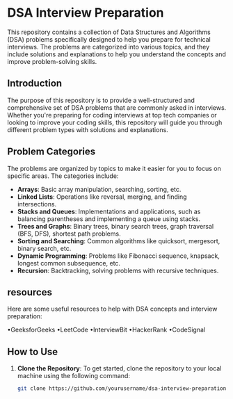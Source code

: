 # DSA Interview Preparation

This repository contains a collection of Data Structures and Algorithms (DSA) problems specifically designed to help you prepare for technical interviews. The problems are categorized into various topics, and they include solutions and explanations to help you understand the concepts and improve problem-solving skills.

## Introduction

The purpose of this repository is to provide a well-structured and comprehensive set of DSA problems that are commonly asked in interviews. Whether you're preparing for coding interviews at top tech companies or looking to improve your coding skills, this repository will guide you through different problem types with solutions and explanations.

## Problem Categories

The problems are organized by topics to make it easier for you to focus on specific areas. The categories include:

- **Arrays**: Basic array manipulation, searching, sorting, etc.
- **Linked Lists**: Operations like reversal, merging, and finding intersections.
- **Stacks and Queues**: Implementations and applications, such as balancing parentheses and implementing a queue using stacks.
- **Trees and Graphs**: Binary trees, binary search trees, graph traversal (BFS, DFS), shortest path problems.
- **Sorting and Searching**: Common algorithms like quicksort, mergesort, binary search, etc.
- **Dynamic Programming**: Problems like Fibonacci sequence, knapsack, longest common subsequence, etc.
- **Recursion**: Backtracking, solving problems with recursive techniques.

## resources
Here are some useful resources to help with DSA concepts and interview preparation:

•GeeksforGeeks
•LeetCode
•InterviewBit
•HackerRank
•CodeSignal


## How to Use

1. **Clone the Repository**:
   To get started, clone the repository to your local machine using the following command:
   ```bash
   git clone https://github.com/yourusername/dsa-interview-preparation.git
